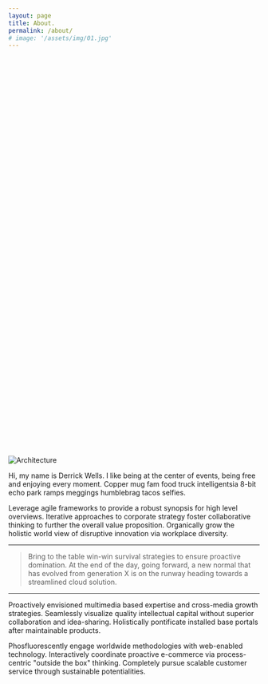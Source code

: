 ```yaml
---
layout: page
title: About.
permalink: /about/
# image: '/assets/img/01.jpg'
---
```


<div 
    style="background-image: url(https://images.unsplash.com/photo-1545852528-fa22f7fcd63e?ixlib=rb-1.2.1&auto=format&fit=crop&w=2551&q=80); 
    background-size: 100%;
    width: 1500; height: 800;">
</div>
<img class="w3-image" src="https://images.unsplash.com/photo-1545852528-fa22f7fcd63e?ixlib=rb-1.2.1&auto=format&fit=crop&w=2551&q=80)" alt="Architecture" width= height="800">

Hi, my name is Derrick Wells. I like being at the center of events, being free and enjoying every moment. Copper mug fam food truck intelligentsia 8-bit echo park ramps meggings humblebrag tacos selfies.

Leverage agile frameworks to provide a robust synopsis for high level overviews. Iterative approaches to corporate strategy foster collaborative thinking to further the overall value proposition. Organically grow the holistic world view of disruptive innovation via workplace diversity.

***

> Bring to the table win-win survival strategies to ensure proactive domination. At the end of the day, going forward, a new normal that has evolved from generation X is on the runway heading towards a streamlined cloud solution.

***

Proactively envisioned multimedia based expertise and cross-media growth strategies. Seamlessly visualize quality intellectual capital without superior collaboration and idea-sharing. Holistically pontificate installed base portals after maintainable products.

Phosfluorescently engage worldwide methodologies with web-enabled technology. Interactively coordinate proactive e-commerce via process-centric "outside the box" thinking. Completely pursue scalable customer service through sustainable potentialities.
